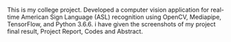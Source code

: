 This is my college project. Developed a computer vision application for real-time American Sign Language (ASL) recognition using OpenCV, Mediapipe, TensorFlow, and Python 3.6.6.
i have given the screenshots of my project final result, Project Report, Codes and Abstract.
